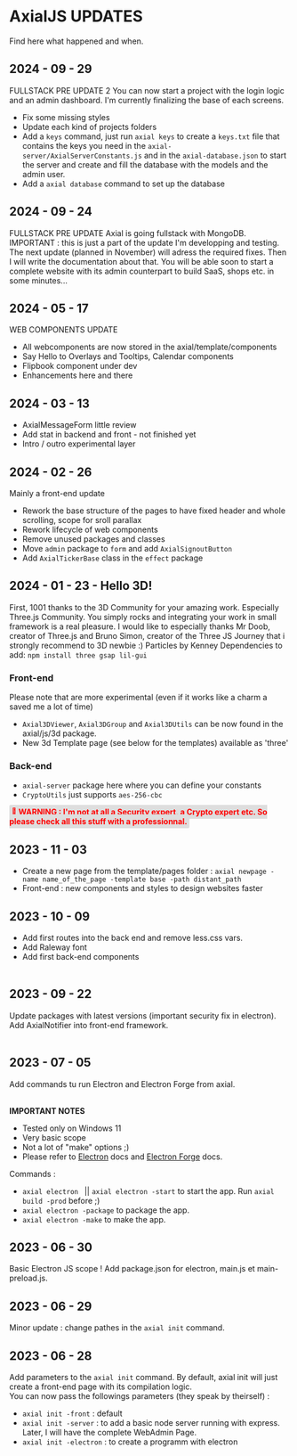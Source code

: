 # AxialJS UPDATES

Find here what happened and when.

## 2024 - 09 - 29
FULLSTACK PRE UPDATE 2
You can now start a project with the login logic and an admin dashboard.
I'm currently finalizing the base of each screens.
* Fix some missing styles
* Update each kind of projects folders
* Add a ```keys``` command, just run ```axial keys``` to create a ```keys.txt``` file that contains the keys you need in the ```axial-server/AxialServerConstants.js``` and in the ```axial-database.json``` to start the server and create and fill the database with the models and the admin user.
* Add a ```axial database``` command to set up the database

## 2024 - 09 - 24
FULLSTACK PRE UPDATE
Axial is going fullstack with MongoDB. IMPORTANT : this is just a part of the update I'm developping and testing.
The next update (planned in November) will adress the required fixes. Then I will write the documentation about that.
You will be able soon to start a complete website with its admin counterpart to build SaaS, shops etc. in some minutes...

## 2024 - 05 - 17
WEB COMPONENTS UPDATE
* All webcomponents are now stored in the axial/template/components
* Say Hello to Overlays and Tooltips, Calendar components
* Flipbook component under dev
* Enhancements here and there

## 2024 - 03 - 13 

* AxialMessageForm little review
* Add stat in backend and front  - not finished yet
* Intro / outro experimental layer

## 2024 - 02 - 26 
Mainly a front-end update
* Rework the base structure of the pages to have fixed header and whole scrolling, scope for sroll parallax
* Rework lifecycle of web components
* Remove unused packages and classes
* Move ```admin``` package to ```form``` and add ```AxialSignoutButton```
* Add ```AxialTickerBase``` class in the ```effect``` package

## 2024 - 01 - 23 - Hello 3D!
First, 1001 thanks to the 3D Community for your amazing work. Especially Three.js Community. You simply rocks and integrating your work in small framework is a real pleasure.
I would like to especially thanks Mr Doob, creator of Three.js and Bruno Simon, creator of the Three JS Journey that i strongly recommend to 3D newbie :)
Particles by Kenney
Dependencies to add: ```npm install three gsap lil-gui```

### Front-end
Please note that are more experimental (even if it works like a charm a saved me a lot of time)
* ```Axial3DViewer```, ```Axial3DGroup``` and ```Axial3DUtils``` can be now found in the axial/js/3d package.
* New 3d Template page (see below for the templates) available as 'three'

### Back-end
* ```axial-server``` package here where you can define your constants
* ```CryptoUtils``` just supports ```aes-256-cbc```

<span style="color: #f00; background-color: #dedede; padding: 4px; font-weight: bold; border-radius: 3px;">&#128680; WARNING : I'm not at all a Security expert, a Crypto expert etc. So please check all this stuff with a professionnal.</span>

## 2023 - 11 - 03
* Create a new page from the template/pages folder : ```axial newpage -name name_of_the_page -template base -path distant_path```
* Front-end : new components and styles to design websites faster

## 2023 - 10 - 09

* Add first routes into the back end and remove less.css vars.
* Add Raleway font
* Add first back-end components<br><br>


## 2023 - 09 - 22

Update packages with latest versions (important security fix in electron).<br>
Add AxialNotifier into front-end framework.<br><br>

## 2023 - 07 - 05

Add commands tu run Electron and Electron Forge from axial.<br><br>

**IMPORTANT NOTES** 
* Tested only on Windows 11
* Very basic scope
* Not a lot of "make" options ;)
* Please refer to [Electron](https://www.electronjs.org/) docs and [Electron Forge](https://www.electronforge.io/) docs.<br>

Commands :<br>

* ```axial electron ``` || ```axial electron -start``` to start the app. Run ```axial build -prod``` before ;)
* ```axial electron -package``` to package the app.
* ```axial electron -make``` to make the app. 

## 2023 - 06 - 30

Basic Electron JS scope ! Add package.json for electron, main.js et main-preload.js.

## 2023 - 06 - 29

Minor update : change pathes in the ```axial init``` command.

## 2023 - 06 - 28 

Add parameters to the ```axial init``` command. By default, axial init will just create a front-end page with its compilation logic.<br>
You can now pass the followings parameters (they speak by theirself) :
* ```axial init -front``` : default
* ```axial init -server``` : to add a basic node server running with express. Later, I will have the complete WebAdmin Page.
* ```axial init -electron``` : to create a programm with electron